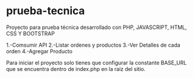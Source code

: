 # prueba-tecnica
Proyecto para prueba técnica desarrollado con PHP, JAVASCRIPT, HTML, CSS Y BOOTSTRAP

1.-Comsumir API
2.-Listar ordenes y productos 
3.-Ver Detalles de cada orden 
4.-Agregar Producto

Para iniciar el proyecto solo tienes que configurar la constante BASE_URL que se encuentra dentro de index.php en la raiz del sitio.
